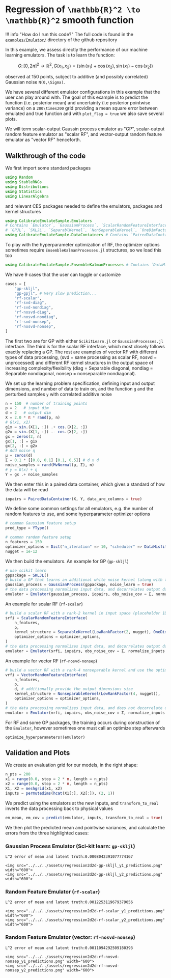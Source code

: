 # Regression of ``\mathbb{R}^2 \to \mathbb{R}^2`` smooth function

!!! info "How do I run this code?"
    The full code is found in the [`examples/Emulator/`](https://github.com/CliMA/CalibrateEmulateSample.jl/tree/main/examples/Emulator) directory of the github repository

In this example, we assess directly the performance of our machine learning emulators. The task is to learn the function:

```math
G\colon [0,2\pi]^2 \to \mathbb{R}^2, G(x_1,x_2) = (\sin(x_1) + \cos(x_2), \sin(x_1) - \cos(x_2)) 
```
observed at 150 points, subject to additive (and possibly correlated) Gaussian noise ``N(0,\Sigma)``.

We have several different emulator configurations in this example that the user can play around with. The goal of this example is to predict the function (i.e. posterior mean) and uncertainty (i.e posterior pointwise variance) on a ``200\times200`` grid providing a mean square error between emulated and true function and  with `plot_flag = true` we also save several plots.

We will term scalar-output Gaussin process emulator as "GP", scalar-output random feature emulator as "scalar RF", and vector-output random feature emulator as "vector RF" henceforth.
## Walkthrough of the code

We first import some standard packages
```julia
using Random
using StableRNGs
using Distributions
using Statistics
using LinearAlgebra
```
and relevant CES packages needed to define the emulators, packages and kernel structures
```julia
using CalibrateEmulateSample.Emulators
# Contains `Emulator`, `GaussianProcess`, `ScalarRandomFeatureInterface`, `VectorRandomFeatureInterface`
# `GPJL`, `SKLJL`, `SeparablKernel`, `NonSeparableKernel`, `OneDimFactor`, `LowRankFactor`, `DiagonalFactor`
using CalibrateEmulateSample.DataContainers # Contains `PairedDataContainer`
```
To play with the hyperparameter optimization of RF, the optimizer options sometimes require `EnsembleKalmanProcesses.jl` structures, so we load this too
```julia
using CalibrateEmulateSample.EnsembleKalmanProcesses # Contains `DataMisfitController`
```
We have 9 cases that the user can toggle or customize
```julia
cases = [
    "gp-skljl",
    "gp-gpjl", # Very slow prediction...
    "rf-scalar",
    "rf-svd-diag",
    "rf-svd-nondiag",
    "rf-nosvd-diag",
    "rf-nosvd-nondiag",
    "rf-svd-nonsep",
    "rf-nosvd-nonsep",
]
```
The first two are for GP with either `ScikitLearn.jl` or `GaussianProcesses.jl` interface. The third is for the scalar RF interface, which most closely follows exactly replacing a GP. The rest are examples of vector RF with different types of data processing, (svd = same processing as scalar RF, nosvd = unprocessed) and different RF kernel structures in the output space of increasing complexity/flexibility (diag = Separable diagonal, nondiag = Separable nondiagonal, nonsep = nonseparable nondiagonal).

We set up the learning problem specification, defining input and output dimensions, and number of data to train on, and the function `g` and the perturbed samples `y` with correlated additive noise
```julia
n = 150  # number of training points
p = 2   # input dim 
d = 2   # output dim
X = 2.0 * π * rand(p, n)
# G(x1, x2)
g1x = sin.(X[1, :]) .+ cos.(X[2, :])
g2x = sin.(X[1, :]) .- cos.(X[2, :])
gx = zeros(2, n)
gx[1, :] = g1x
gx[2, :] = g2x
# Add noise η
μ = zeros(d)
Σ = 0.1 * [[0.8, 0.1] [0.1, 0.5]] # d x d
noise_samples = rand(MvNormal(μ, Σ), n)
# y = G(x) + η
Y = gx .+ noise_samples
```
We then enter this in a paired data container, which gives a standard of how the data will be read
```julia
iopairs = PairedDataContainer(X, Y, data_are_columns = true)
```
We define some common settings for all emulators, e.g. the number of random features to use, and some hyperparameter optimizer options
```julia
# common Gaussian feature setup
pred_type = YType()

# common random feature setup
n_features = 150
optimizer_options = Dict("n_iteration" => 10, "scheduler" => DataMisfitController(on_terminate = "continue"))
nugget = 1e-12
```
We then build the emulators. An example for GP (`gp-skljl`)
```julia
# use scikit learn
gppackage = SKLJL()
# build a GP that learns an additional white noise kernel (along with the default RBF kernel)
gaussian_process = GaussianProcess(gppackage, noise_learn = true)
# the data processing normalizes input data, and decorrelates output data with information from Σ
emulator = Emulator(gaussian_process, iopairs, obs_noise_cov = Σ, normalize_inputs = true) 
```
An example for scalar RF (`rf-scalar`)
```julia
# build a scalar RF with a rank-2 kernel in input space (placeholder 1D kernel in output space) and use the optimizer options during training
srfi = ScalarRandomFeatureInterface(
    n_features, 
    p, 
    kernel_structure = SeparableKernel(LowRankFactor(2, nugget), OneDimFactor()), 
    optimizer_options = optimizer_options,
)
# the data processing normalizes input data, and decorrelates output data with information from Σ
emulator = Emulator(srfi, iopairs, obs_noise_cov = Σ, normalize_inputs = true)
```
An example for vector RF (`rf-nosvd-nonsep`)
```julia
# build a vector RF with a rank-4 nonseparable kernel and use the optimizer options during training
vrfi = VectorRandomFeatureInterface(
    n_features,
    p,
    d, # additionally provide the output dimensions size
    kernel_structure = NonseparableKernel(LowRankFactor(4, nugget)),
    optimizer_options = optimizer_options,
)
# the data processing normalizes input data, and does not decorrelate outputs
emulator = Emulator(vrfi, iopairs, obs_noise_cov = Σ, normalize_inputs = true, decorrelate = false)
```
For RF and some GP packages, the training occurs during construction of the `Emulator`, however sometimes one must call an optimize step afterwards
```
optimize_hyperparameters!(emulator)
```
## Validation and Plots

We create an evaluation grid for our models, in the right shape:
```julia
n_pts = 200
x1 = range(0.0, stop = 2 * π, length = n_pts)
x2 = range(0.0, stop = 2 * π, length = n_pts)
X1, X2 = meshgrid(x1, x2)
inputs = permutedims(hcat(X1[:], X2[:]), (2, 1))
```
We predict using the emulators at the new inputs, and `transform_to_real` inverts the data processing back to physical values
```julia
em_mean, em_cov = predict(emulator, inputs, transform_to_real = true)
```
We then plot the predicted mean and pointwise variances, and calculate the errors from the three highlighted cases:

### Gaussian Process Emulator (Sci-kit learn: `gp-skljl`)
```
L^2 error of mean and latent truth:0.0008042391077774167
```
```@raw html
<img src="../../../assets/regression2d2d-gp-skljl_y1_predictions.png" width="600">
<img src="../../../assets/regression2d2d-gp-skljl_y2_predictions.png" width="600">
```
### Random Feature Emulator (`rf-scalar`)
```
L^2 error of mean and latent truth:0.0012253119679379056
```

```@raw html
<img src="../../../assets/regression2d2d-rf-scalar_y1_predictions.png" width="600">
<img src="../../../assets/regression2d2d-rf-scalar_y2_predictions.png" width="600">
```
### Random Feature Emulator (vector: `rf-nosvd-nonsep`)
```
L^2 error of mean and latent truth:0.0011094292509180393
```

```@raw html
<img src="../../../assets/regression2d2d-rf-nosvd-nonsep_y1_predictions.png" width="600">
<img src="../../../assets/regression2d2d-rf-nosvd-nonsep_y2_predictions.png" width="600">
```